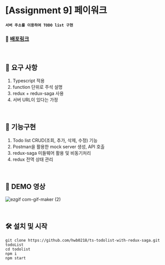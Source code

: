 # [Assignment 9] 페이워크
__`서버 주소를 이용하여 TODO list 구현 `__
### 🔗 [배포링크](https://paywork-todo-hwb0218.netlify.app/)

</br>

## 📌 요구 사항
1. Typescript 적용
2. function 단위로 주석 설명
3. redux + redux-saga 사용
4. 서버 URL이 있다는 가정

</br>

## 📌 기능구현
1. Todo list CRUD(조회, 추가, 삭제, 수정) 기능
2. Postman을 활용한 mock server 생성, API 호출
3. redux-saga 미들웨어 활용 및 비동기처리
4. redux 전역 상태 관리

</br>

## 🎥 DEMO 영상
 ![ezgif com-gif-maker (2)](https://user-images.githubusercontent.com/52212226/131747303-99216e53-07b7-443f-bd4a-554e2a1e97fd.gif)

</br>

## 🛠 설치 및 시작
```shell
git clone https://github.com/hwb0218/ts-todolist-with-redux-saga.git todoList
cd todolist
npm i
npm start
```
